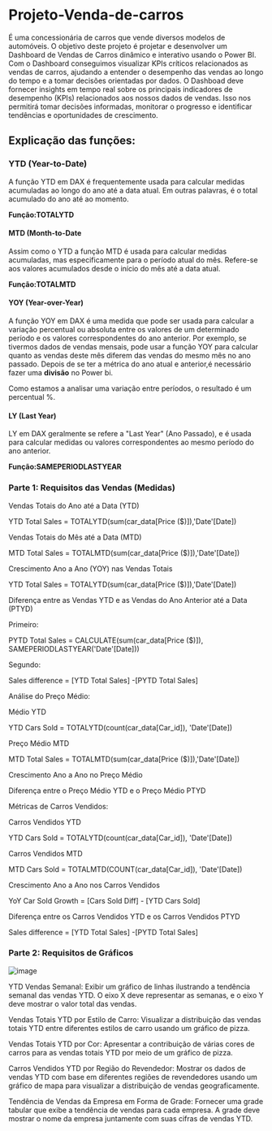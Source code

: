 # Projeto-Venda-de-carros
É uma concessionária de carros que vende diversos modelos de automóveis. 
O objetivo deste projeto é projetar e desenvolver um Dashboard de Vendas de Carros dinâmico e interativo usando o Power BI. Com o Dashboard conseguimos visualizar KPIs críticos relacionados as vendas de carros, ajudando a entender o desempenho das vendas ao longo do tempo e a tomar decisões orientadas por dados.
O Dashboad deve fornecer insights em tempo real sobre os principais indicadores de desempenho (KPIs) relacionados aos nossos dados de vendas. Isso nos permitirá tomar decisões informadas, monitorar o progresso e identificar tendências e oportunidades de crescimento.
## Explicação das funções:
### YTD (Year-to-Date) 
<p>A função YTD em DAX é frequentemente usada para calcular medidas acumuladas ao longo do ano até a data atual.
Em outras palavras, é o total acumulado do ano até ao momento.</p>
<b>Função:TOTALYTD</b>


#### MTD (Month-to-Date
<p>Assim como o YTD a função MTD é usada para calcular medidas acumuladas, mas especificamente para o período atual do mês.
Refere-se aos valores acumulados desde o início do mês até a data atual.</p>
<b>Função:TOTALMTD</b>


#### YOY (Year-over-Year)
<p>A função YOY em DAX é uma medida que pode ser usada para calcular a variação percentual ou absoluta entre os valores de um determinado período e os valores correspondentes do ano anterior. Por exemplo, se  tivermos dados de vendas mensais, pode usar a função YOY para calcular quanto as vendas deste mês diferem das vendas do mesmo mês no ano passado.
Depois de se ter a métrica do ano atual e anterior,é necessário fazer uma <b>divisão</b> no Power bi.</p>
Como estamos a analisar uma variação entre períodos, o resultado é um percentual %.


#### LY (Last Year)
<p>LY em DAX geralmente se refere a "Last Year" (Ano Passado), e é usada para calcular medidas ou valores correspondentes ao mesmo período do ano anterior.</p>
<b>Função:SAMEPERIODLASTYEAR</b>

### Parte 1: Requisitos das Vendas (Medidas)
<p>Vendas Totais do Ano até a Data (YTD) </p>
YTD Total Sales = TOTALYTD(sum(car_data[Price ($)]),'Date'[Date])

<p>Vendas Totais do Mês até a Data (MTD)</p>
MTD Total Sales = TOTALMTD(sum(car_data[Price ($)]),'Date'[Date])

<p>Crescimento Ano a Ano (YOY) nas Vendas Totais</p>
YTD Total Sales = TOTALYTD(sum(car_data[Price ($)]),'Date'[Date])

<p>Diferença entre as Vendas YTD e as Vendas do Ano Anterior até a Data (PTYD)</p>
<p>Primeiro: </p>
<p>PYTD Total Sales = CALCULATE(sum(car_data[Price ($)]), SAMEPERIODLASTYEAR('Date'[Date]))</p>
<p>Segundo:</p>
<p>Sales difference = [YTD Total Sales] -[PYTD Total Sales]</p>

<p>Análise do Preço Médio:</p>
<p> Médio YTD</p>
YTD Cars Sold = TOTALYTD(count(car_data[Car_id]), 'Date'[Date])

<p>Preço Médio MTD</p>
MTD Total Sales = TOTALMTD(sum(car_data[Price ($)]),'Date'[Date])

<p>Crescimento Ano a Ano no Preço Médio</p>
<p>Diferença entre o Preço Médio YTD e o Preço Médio PTYD</p>
<p>Métricas de Carros Vendidos:</p>
<p>Carros Vendidos YTD</p>
YTD Cars Sold = TOTALYTD(count(car_data[Car_id]), 'Date'[Date])

<p>Carros Vendidos MTD</p>
MTD Cars Sold = TOTALMTD(COUNT(car_data[Car_id]), 'Date'[Date])

<p>Crescimento Ano a Ano nos Carros Vendidos</p>
YoY Car Sold Growth = [Cars Sold Diff] - [YTD Cars Sold]

<p>Diferença entre os Carros Vendidos YTD e os Carros Vendidos PTYD</p>
Sales difference = [YTD Total Sales] -[PYTD Total Sales]

### Parte 2: Requisitos de Gráficos

![image](https://github.com/lagmagalhaes/Projeto-Venda-de-carros/assets/166879716/76054307-800a-4faa-ba10-67e27b9d6b38)

<p>YTD  Vendas Semanal: Exibir um gráfico de linhas ilustrando a tendência semanal das vendas YTD. O eixo X deve representar as semanas, e o eixo Y deve mostrar o valor total das vendas.</p>

<p>Vendas Totais YTD por Estilo de Carro: Visualizar a distribuição das vendas totais YTD entre diferentes estilos de carro usando um gráfico de pizza.</p>

<p>Vendas Totais YTD por Cor: Apresentar a contribuição de várias cores de carros para as vendas totais YTD por meio de um gráfico de pizza.</p>

<p>Carros Vendidos YTD por Região do Revendedor: Mostrar os dados de vendas YTD com base em diferentes regiões de revendedores usando um gráfico de mapa para visualizar a distribuição de vendas geograficamente.</p>

<p>Tendência de Vendas da Empresa em Forma de Grade: Fornecer uma grade tabular que exibe a tendência de vendas para cada empresa. A grade deve mostrar o nome da empresa juntamente com suas cifras de vendas YTD.</p>


